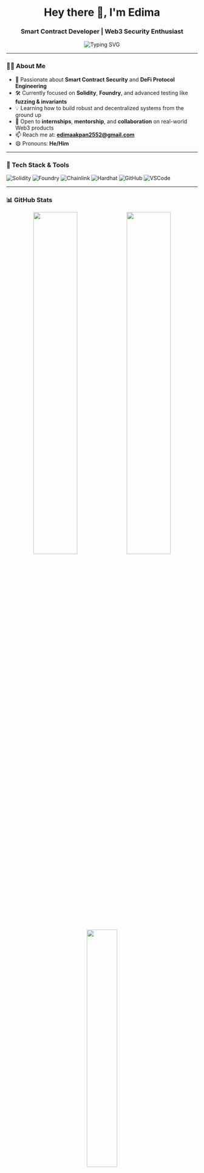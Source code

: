 <h1 align="center">Hey there 👋, I'm Edima</h1>
<h3 align="center">Smart Contract Developer | Web3 Security Enthusiast</h3>

<p align="center">
  <img src="https://readme-typing-svg.herokuapp.com?font=Fira+Code&weight=500&size=22&pause=1000&color=00F1FF&center=true&vCenter=true&width=440&lines=Building+secure+DeFi+protocols+%F0%9F%94%92;Exploring+Web3+Security+%F0%9F%94%9D;Learning+Foundry+and+Invariant+Testing+%F0%9F%A7%90;Contributing+to+decentralized+finance+%F0%9F%92%B0" alt="Typing SVG" />
</p>

---

### 👨‍💻 About Me

- 🔐 Passionate about **Smart Contract Security** and **DeFi Protocol Engineering**
- 🛠 Currently focused on **Solidity**, **Foundry**, and advanced testing like **fuzzing & invariants**
- 💡 Learning how to build robust and decentralized systems from the ground up
- 🤝 Open to **internships**, **mentorship**, and **collaboration** on real-world Web3 products
- 📫 Reach me at: **edimaakpan2552@gmail.com**
- 😄 Pronouns: **He/Him**

---

### 🧰 Tech Stack & Tools

![Solidity](https://img.shields.io/badge/Solidity-363636?style=for-the-badge&logo=solidity)
![Foundry](https://img.shields.io/badge/Foundry-%23000000.svg?style=for-the-badge&logo=data:image/svg+xml;base64,PHN2ZyB3...) <!-- Placeholder for Foundry logo -->
![Chainlink](https://img.shields.io/badge/Chainlink-375BD2?style=for-the-badge&logo=chainlink)
![Hardhat](https://img.shields.io/badge/Hardhat-F7DF1E?style=for-the-badge&logo=ethereum)
![GitHub](https://img.shields.io/badge/GitHub-000?style=for-the-badge&logo=github)
![VSCode](https://img.shields.io/badge/VSCode-007ACC?style=for-the-badge&logo=visual-studio-code)

---

### 📊 GitHub Stats

<p align="center">
  <img src="https://github-readme-stats.vercel.app/api?username=Dimasenpaiii2552&show_icons=true&theme=radical" width="48%" />
  <img src="https://github-readme-streak-stats.herokuapp.com/?user=Dimasenpaiii2552&theme=radical" width="48%" />
</p>

<p align="center">
  <img src="https://github-readme-stats.vercel.app/api/top-langs/?username=Dimasenpaiii2552&layout=compact&theme=radical" width="40%" />
</p>

---

### 🔍 Current Focus

- 💼 Building a **Decentralized Stablecoin Protocol**  
- 🧪 Mastering **invariant testing**, **collateral-backed minting**, and **protocol simulations**  
- 🔐 Writing tests that **break** smart contracts before hackers do

---

### 📈 Let's Connect!

- 🔗 [Twitter/X](https://x.com/Goryu_10_metsu)
- 💬 Reach out anytime via [email](mailto:edimaakpan2552@gmail.com)

---

### ⚡ Fun Fact

> I don’t do fun, I do **gas-optimized, secure Solidity** 🔥

---


<!---
Dimasenpaiii2552/Dimasenpaiii2552 is a ✨ special ✨ repository because its `README.md` (this file) appears on your GitHub profile.
You can click the Preview link to take a look at your changes.
--->
